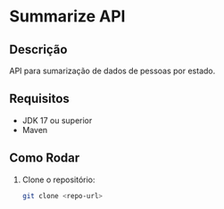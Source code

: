 # Summarize API

## Descrição

API para sumarização de dados de pessoas por estado.

## Requisitos

- JDK 17 ou superior
- Maven

## Como Rodar

1. Clone o repositório:
   ```sh
   git clone <repo-url>